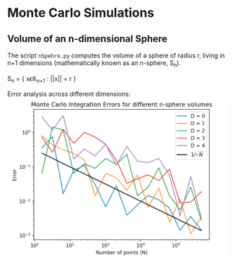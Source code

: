 # Monte Carlo Simulations

## Volume of an n-dimensional Sphere
The script `nSpehre.py` computes the volume of a sphere of radius r, living in n+1 dimensions (mathematically known as an n-sphere, S<sub>n</sub>).

S<sub>n</sub> = { xϵℝ<sub>n+1</sub> : ||x|| = r }

Error analysis across different dimensions:
<img src="./results/nSphereErr.png" alt="Integration Error as a function of points used">